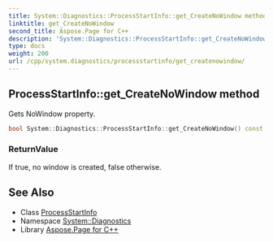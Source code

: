 ```yaml
---
title: System::Diagnostics::ProcessStartInfo::get_CreateNoWindow method
linktitle: get_CreateNoWindow
second_title: Aspose.Page for C++
description: 'System::Diagnostics::ProcessStartInfo::get_CreateNoWindow method. Gets NoWindow property in C++.'
type: docs
weight: 200
url: /cpp/system.diagnostics/processstartinfo/get_createnowindow/
---
```

## ProcessStartInfo::get_CreateNoWindow method


Gets NoWindow property.

```cpp
bool System::Diagnostics::ProcessStartInfo::get_CreateNoWindow() const
```


### ReturnValue

If true, no window is created, false otherwise.

## See Also

* Class [ProcessStartInfo](../)
* Namespace [System::Diagnostics](../../)
* Library [Aspose.Page for C++](../../../)
